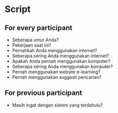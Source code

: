 # Script
## For every participant
- Seberapa umur Anda?
- Pekerjaan saat ini?
- Pernahkah Anda menggunakan internet?
- Seberapa sering Anda menggunakan internet?
- Apakah Anda pernah menggunakan komputer?
- Seberapa sering Anda menggunakan komputer?
- Pernah menggunakan website e-learning?
- Pernah menggunakan suggesti pencarian?

## For previous participant
- Masih ingat dengan sistem yang terdahulu?
